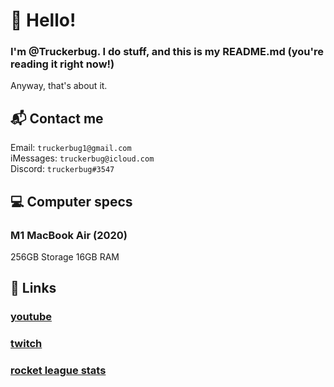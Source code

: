 # 👋 Hello!
### I'm @Truckerbug. I do stuff, and this is my README.md (you're reading it right now!)
Anyway, that's about it.
## 📬 Contact me
Email: ```truckerbug1@gmail.com``` <br>
iMessages: ```truckerbug@icloud.com``` <br>
Discord: ```truckerbug#3547``` <br>
## 💻 Computer specs
### M1 MacBook Air (2020)
256GB Storage
16GB RAM
## 🏡 Links
### [youtube](https://bit.ly/truckerbug11) <br>
### [twitch](https://twitch.tv/truckerbug)
### [rocket league stats](https://rocketleague.tracker.network/rocket-league/profile/epic/Truckerbug11/overview)
